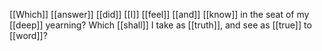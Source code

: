 [[Which]] [[answer]] [[did]] [[I]] [[feel]] [[and]] [[know]] in the seat of my [[deep]] yearning? Which [[shall]] I take as [[truth]], and see as [[true]] to [[word]]? 